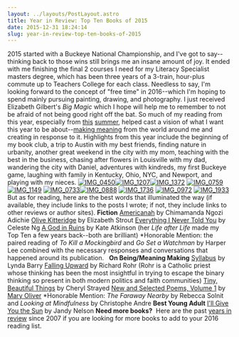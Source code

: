 ```yaml
---
layout: ../layouts/PostLayout.astro
title: Year in Review: Top Ten Books of 2015
date: 2015-12-31 18:24:14
slug: year-in-review-top-ten-books-of-2015
---
```


2015 started with a Buckeye National Championship, and I've got to say-- thinking back to those wins still brings me an insane amount of joy. It ended with me finishing the final 2 courses I need for my Literacy Specialist masters degree, which has been three years of a 3-train, hour-plus commute up to Teachers College for each class. Needless to say, I'm looking forward to the concept of "free time" in 2016--which I'm hoping to spend mainly pursuing painting, drawing, and photography. I just received Elizabeth Gilbert's _Big Magic_ which I hope will help me to remember to not be afraid of not being good right off the bat. So much of my reading from this year, especially from [this](http://akindoflibrary.com/the-july-of-nonfiction-and-fire-escape-porches/) [summer](http://akindoflibrary.com/feeling-alive-or-thank-you-gwen-frostic-and-mary-oliver-yet-again/), helped cast a vision of what I want this year to be about--[making meaning](http://akindoflibrary.com/wild/) from the world around me and creating in response to it. Highlights from this year include the beginning of my book club, a trip to Austin with my best friends, finding nature in urbanity, another great weekend in the city with my mom, teaching with the best in the business, chasing after flowers in Louisville with my dad, wandering the city with Daniel, adventures with kindreds, my first Buckeye game, laughing with family in Kentucky, Ohio, NYC, and Newport, and playing with my nieces. [![IMG_0450](http://akindoflibrary.com/wp-content/uploads/2015/12/IMG_0450-300x225.jpg)](http://akindoflibrary.com/wp-content/uploads/2015/12/IMG_0450.jpg)[![IMG_1207](http://akindoflibrary.com/wp-content/uploads/2015/12/IMG_1207-300x225.jpg)![IMG_1372](http://akindoflibrary.com/wp-content/uploads/2015/12/IMG_1372-300x300.jpg)](http://akindoflibrary.com/wp-content/uploads/2015/12/IMG_1372.jpg) [![IMG_0759](http://akindoflibrary.com/wp-content/uploads/2015/12/IMG_0759-225x300.jpg)](http://akindoflibrary.com/wp-content/uploads/2015/12/IMG_0759.jpg) [![IMG_1149](http://akindoflibrary.com/wp-content/uploads/2015/12/IMG_1149-225x300.jpg)](http://akindoflibrary.com/wp-content/uploads/2015/12/IMG_1149.jpg) [![IMG_0733](http://akindoflibrary.com/wp-content/uploads/2015/12/IMG_0733-300x300.jpg)](http://akindoflibrary.com/wp-content/uploads/2015/12/IMG_0733.jpg)[![IMG_0888](http://akindoflibrary.com/wp-content/uploads/2015/12/IMG_0888-300x225.jpg)](http://akindoflibrary.com/wp-content/uploads/2015/12/IMG_0888.jpg) [![IMG_1736](http://akindoflibrary.com/wp-content/uploads/2015/12/IMG_1736-300x225.jpg)](http://akindoflibrary.com/wp-content/uploads/2015/12/IMG_1736.jpg) [![IMG_0972](http://akindoflibrary.com/wp-content/uploads/2015/12/IMG_0972-300x300.jpg)](http://akindoflibrary.com/wp-content/uploads/2015/12/IMG_0972.jpg) [![IMG_1933](http://akindoflibrary.com/wp-content/uploads/2015/12/IMG_1933-225x300.jpg)](http://akindoflibrary.com/wp-content/uploads/2015/12/IMG_1933.jpg) But as for reading, here are the best words that illuminated the way (if available, they include links to the posts I wrote; if not, they include links to other reviews or author sites). **Fiction** [Americanah](http://akindoflibrary.com/americanah-read-now/) by Chimamanda Ngozi Adichie [Olive Kitteridge](http://akindoflibrary.com/likability-my-love-of-olive-kitteridge/) by Elizabeth Strout [Everything I Never Told You](http://www.celesteng.com/everything-i-never-told-you/) by Celeste Ng [A God in Ruins](http://www.npr.org/2015/06/08/411696701/bombs-blast-and-time-marches-on-in-a-god-in-ruins) by Kate Atkinson (her _Life after Life_ made my Top Ten a few years back--both are brilliant) \*Honorable Mention: the paired reading of _To Kill a Mockingbird_ and _Go Set a Watchman_ by Harper Lee combined with the necessary responses and conversations that happened around its publication.   **On Being/Meaning Making** [Syllabus](https://www.drawnandquarterly.com/syllabus) by Lynda Barry [Falling Upward](http://store.cac.org/Falling-Upward_p_18.html) by Richard Rohr (Rohr is a Catholic priest whose thinking has been the most insightful in trying to escape the binary thinking so present in both modern politics and faith communities) [Tiny, Beautiful Things](http://akindoflibrary.com/tiny-beautiful-things/) by Cheryl Strayed [New and Selected Poems, Volume 1](http://akindoflibrary.com/feeling-alive-or-thank-you-gwen-frostic-and-mary-oliver-yet-again/) by [Mary Oliver](http://akindoflibrary.com/the-july-of-nonfiction-and-fire-escape-porches/) \*Honorable Mention: _The Faraway Nearby_ by Rebecca Solnit and _Looking at Mindfulness_ by Christophe Andre **Best Young Adult** [I'll Give You the Sun](http://akindoflibrary.com/let-the-teenagers-read-or-i-read-a-great-ya-book-this-week/) by Jandy Nelson **Need more books?**  Here are the past [years in review](http://akindoflibrary.com/category/year-in-review/) since 2007 if you are looking for more books to add to your 2016 reading list.